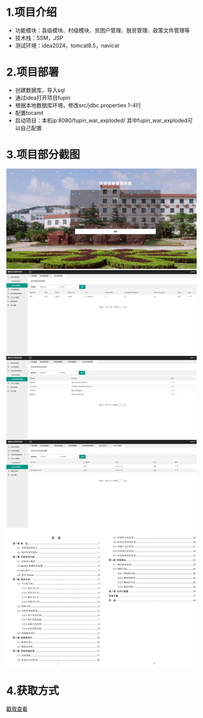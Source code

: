 # 1.项目介绍
- 功能模块：县级模块、村级模块、贫困户管理、脱贫管理、政策文件管理等
- 技术栈：SSM，JSP
- 测试环境：idea2024，tomcat8.5，navicat
# 2.项目部署
- 创建数据库，导入sql
- 通过idea打开项目fupin
- 根据本地数据库环境，修改src/jdbc.properties  1-4行
- 配置tocamt
- 启动项目：本机ip:8080/fupin_war_exploded/ 其中fupin_war_exploded可以自己配置
# 3.项目部分截图
![输入图片说明](1.png)
![输入图片说明](2.png)
![输入图片说明](3.png)
![输入图片说明](4.png)
![输入图片说明](5.png)
# 4.获取方式
[戳我查看](https://gitee.com/aven999/mall)